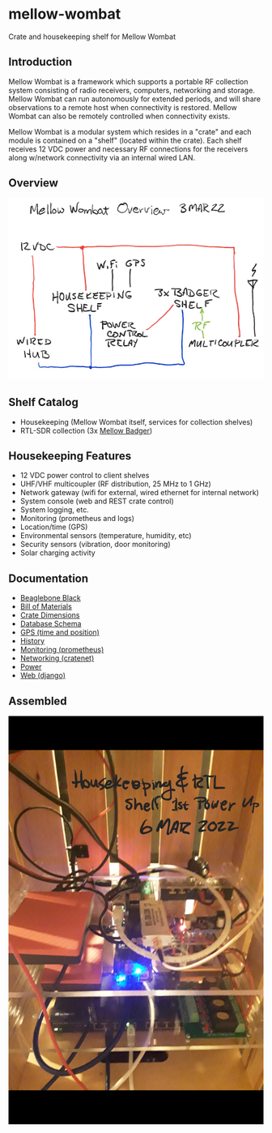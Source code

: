 # mellow-wombat
Crate and housekeeping shelf for Mellow Wombat

## Introduction
Mellow Wombat is a framework which supports a portable RF collection system consisting of radio receivers, computers, networking and storage.  Mellow Wombat can run autonomously for extended periods, and will share observations to a remote host when connectivity is restored.  Mellow Wombat can also be remotely controlled when connectivity exists.

Mellow Wombat is a modular system which resides in a "crate" and each module is contained on a "shelf" (located within the crate).  Each shelf receives 12 VDC
power and necessary RF connections for the receivers along w/network connectivity via an internal wired LAN.

## Overview
![overview](https://github.com/guycole/mellow-wombat/blob/main/dox/grafix/overview.png)

## Shelf Catalog
+ Housekeeping (Mellow Wombat itself, services for collection shelves)
+ RTL-SDR collection (3x [Mellow Badger](https://github.com/guycole/mellow-badger))

## Housekeeping Features
+ 12 VDC power control to client shelves
+ UHF/VHF multicoupler (RF distribution, 25 MHz to 1 GHz)
+ Network gateway (wifi for external, wired ethernet for internal network)
+ System console (web and REST crate control)
+ System logging, etc.
+ Monitoring (prometheus and logs)
+ Location/time (GPS)
+ Environmental sensors (temperature, humidity, etc)
+ Security sensors (vibration, door monitoring)
+ Solar charging activity

## Documentation
+ [Beaglebone Black](https://github.com/guycole/mellow-wombat/blob/main/dox/BEAGLEBONE.md)
+ [Bill of Materials](https://github.com/guycole/mellow-wombat/blob/main/dox/BOM.md)
+ [Crate Dimensions](https://github.com/guycole/mellow-wombat/blob/main/grafix/crate_dimensions.jpg)
+ [Database Schema](https://github.com/guycole/mellow-wombat/blob/main/dox/DATABASE.md)
+ [GPS (time and position)](https://github.com/guycole/mellow-wombat/blob/main/dox/GPS.md)
+ [History](https://github.com/guycole/mellow-wombat/blob/main/dox/HISTORY.md)
+ [Monitoring (prometheus)](https://github.com/guycole/mellow-wombat/blob/main/dox/MONITORING.md)
+ [Networking (cratenet)](https://github.com/guycole/mellow-wombat/blob/main/dox/NETWORKING.md)
+ [Power](https://github.com/guycole/mellow-wombat/blob/main/dox/POWER.md)
+ [Web (django)](https://github.com/guycole/mellow-wombat/blob/main/dox/WEB.md)

## Assembled
![first_power](https://github.com/guycole/mellow-wombat/blob/main/dox/grafix/first_power.jpg)
 
